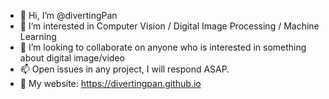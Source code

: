 - 👋 Hi, I’m @divertingPan
- 👀 I’m interested in Computer Vision / Digital Image Processing / Machine Learning
- 🤝 I’m looking to collaborate on anyone who is interested in something about digital image/video
- 📫 Open issues in any project, I will respond ASAP.
- 🌌 My website: https://divertingpan.github.io

<!--
**divertingPan/divertingPan** is a ✨ _special_ ✨ repository because its `README.md` (this file) appears on your GitHub profile.

Here are some ideas to get you started:

- 🔭 I’m currently working on ...
- 🌱 I’m currently learning ...
- 👯 I’m looking to collaborate on ...
- 🤔 I’m looking for help with ...
- 💬 Ask me about ...
- 📫 How to reach me: ...
- 😄 Pronouns: ...
- ⚡ Fun fact: ...
-->
